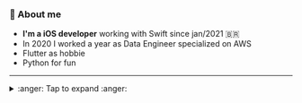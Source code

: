 
### :floppy_disk: About me
- **I'm a iOS developer** working with Swift since jan/2021 :brazil:
- In 2020 I worked a year as Data Engineer specialized on AWS
- Flutter as hobbie
- Python for fun

---
<details>
  <summary> 
    :anger: Tap to expand :anger: 
  </summary>
  

#### Languages:
- I'm fluent in Portuguese and English
- Basic Russian

#### Soft skills:
- Love working in teams
- No communication problems
- Fast learner
- Organized

---
### :battery: Languages
#### Favorites:
![Dart](https://img.shields.io/badge/dart-%230175C2.svg?style=for-the-badge&logo=dart&logoColor=white)
![Flutter](https://img.shields.io/badge/Flutter-%2302569B.svg?style=for-the-badge&logo=Flutter&logoColor=white)
![Python](https://img.shields.io/badge/python-%2314354C.svg?style=for-the-badge&logo=python&logoColor=white)
![Swift](https://img.shields.io/badge/swift-%23FA7343.svg?style=for-the-badge&logo=swift&logoColor=white)

#### Worked in the past: 
![AWS](https://img.shields.io/badge/AWS-%23FF9900.svg?style=for-the-badge&logo=amazon-aws&logoColor=white)
![MySQL](https://img.shields.io/badge/mysql-%2300f.svg?style=for-the-badge&logo=mysql&logoColor=white)

---
### :mailbox_with_mail: Contact
<a href="https://www.linkedin.com/in/renanspvargas/">
  <img src="https://img.shields.io/badge/linkedin-%230077B5.svg?&style=for-the-badge&logo=linkedin&logoColor=white" />
</a>
  
</details>
